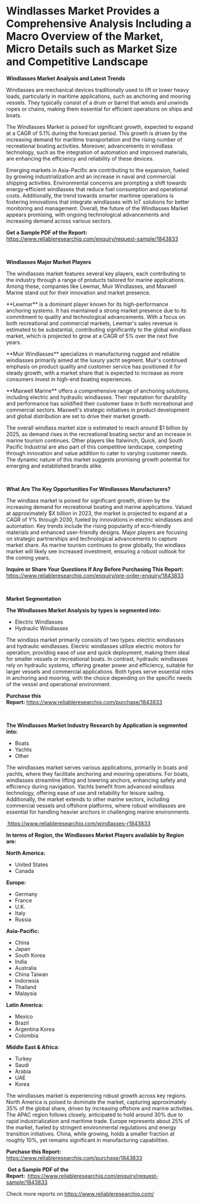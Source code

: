 <p><h1>Windlasses Market Provides a Comprehensive Analysis Including a Macro Overview of the Market, Micro Details such as Market Size and Competitive Landscape</h1></p><p><strong>Windlasses Market Analysis and Latest Trends</strong></p>
<p><p>Windlasses are mechanical devices traditionally used to lift or lower heavy loads, particularly in maritime applications, such as anchoring and mooring vessels. They typically consist of a drum or barrel that winds and unwinds ropes or chains, making them essential for efficient operations on ships and boats.</p><p>The Windlasses Market is poised for significant growth, expected to expand at a CAGR of 5.1% during the forecast period. This growth is driven by the increasing demand for maritime transportation and the rising number of recreational boating activities. Moreover, advancements in windlass technology, such as the integration of automation and improved materials, are enhancing the efficiency and reliability of these devices.</p><p>Emerging markets in Asia-Pacific are contributing to the expansion, fueled by growing industrialization and an increase in naval and commercial shipping activities. Environmental concerns are prompting a shift towards energy-efficient windlasses that reduce fuel consumption and operational costs. Additionally, the trend towards smarter maritime operations is fostering innovations that integrate windlasses with IoT solutions for better monitoring and management. Overall, the future of the Windlasses Market appears promising, with ongoing technological advancements and increasing demand across various sectors.</p></p>
<p><strong>Get a Sample PDF of the Report:&nbsp;</strong> <a href="https://www.reliableresearchiq.com/enquiry/request-sample/1843833?utm_campaign=2188&utm_medium=2&utm_source=Github&utm_content=ia&utm_term=18022025&utm_id=windlasses">https://www.reliableresearchiq.com/enquiry/request-sample/1843833</a></p>
<p>&nbsp;</p>
<p><strong>Windlasses Major Market Players</strong></p>
<p><p>The windlasses market features several key players, each contributing to the industry through a range of products tailored for marine applications. Among these, companies like Lewmar, Muir Windlasses, and Maxwell Marine stand out for their innovation and market presence.</p><p>**Lewmar** is a dominant player known for its high-performance anchoring systems. It has maintained a strong market presence due to its commitment to quality and technological advancements. With a focus on both recreational and commercial markets, Lewmar's sales revenue is estimated to be substantial, contributing significantly to the global windlass market, which is projected to grow at a CAGR of 5% over the next five years.</p><p>**Muir Windlasses** specializes in manufacturing rugged and reliable windlasses primarily aimed at the luxury yacht segment. Muir's continued emphasis on product quality and customer service has positioned it for steady growth, with a market share that is expected to increase as more consumers invest in high-end boating experiences.</p><p>**Maxwell Marine** offers a comprehensive range of anchoring solutions, including electric and hydraulic windlasses. Their reputation for durability and performance has solidified their customer base in both recreational and commercial sectors. Maxwell's strategic initiatives in product development and global distribution are set to drive their market growth.</p><p>The overall windlass market size is estimated to reach around $1 billion by 2025, as demand rises in the recreational boating sector and an increase in marine tourism continues. Other players like Italwinch, Quick, and South Pacific Industrial are also part of this competitive landscape, competing through innovation and value addition to cater to varying customer needs. The dynamic nature of this market suggests promising growth potential for emerging and established brands alike.</p></p>
<p>&nbsp;</p>
<p><strong>What Are The Key Opportunities For Windlasses Manufacturers?</strong></p>
<p><p>The windlass market is poised for significant growth, driven by the increasing demand for recreational boating and marine applications. Valued at approximately $X billion in 2023, the market is projected to expand at a CAGR of Y% through 2030, fueled by innovations in electric windlasses and automation. Key trends include the rising popularity of eco-friendly materials and enhanced user-friendly designs. Major players are focusing on strategic partnerships and technological advancements to capture market share. As marine tourism continues to grow globally, the windlass market will likely see increased investment, ensuring a robust outlook for the coming years.</p></p>
<p><strong>Inquire or Share Your Questions If Any Before Purchasing This Report:</strong> <a href="https://www.reliableresearchiq.com/enquiry/pre-order-enquiry/1843833?utm_campaign=2188&utm_medium=2&utm_source=Github&utm_content=ia&utm_term=18022025&utm_id=windlasses">https://www.reliableresearchiq.com/enquiry/pre-order-enquiry/1843833</a></p>
<p>&nbsp;</p>
<p><strong>Market Segmentation</strong></p>
<p><strong>The Windlasses Market Analysis by types is segmented into:</strong></p>
<p><ul><li>Electric Windlasses</li><li>Hydraulic Windlasses</li></ul></p>
<p><p>The windlass market primarily consists of two types: electric windlasses and hydraulic windlasses. Electric windlasses utilize electric motors for operation, providing ease of use and quick deployment, making them ideal for smaller vessels or recreational boats. In contrast, hydraulic windlasses rely on hydraulic systems, offering greater power and efficiency, suitable for larger vessels and commercial applications. Both types serve essential roles in anchoring and mooring, with the choice depending on the specific needs of the vessel and operational environment.</p></p>
<p><strong>Purchase this Report:&nbsp;</strong><a href="https://www.reliableresearchiq.com/purchase/1843833?utm_campaign=2188&utm_medium=2&utm_source=Github&utm_content=ia&utm_term=18022025&utm_id=windlasses">https://www.reliableresearchiq.com/purchase/1843833</a></p>
<p>&nbsp;</p>
<p><strong>The Windlasses Market Industry Research by Application is segmented into:</strong></p>
<p><ul><li>Boats</li><li>Yachts</li><li>Other</li></ul></p>
<p><p>The windlasses market serves various applications, primarily in boats and yachts, where they facilitate anchoring and mooring operations. For boats, windlasses streamline lifting and lowering anchors, enhancing safety and efficiency during navigation. Yachts benefit from advanced windlass technology, offering ease of use and reliability for leisure sailing. Additionally, the market extends to other marine sectors, including commercial vessels and offshore platforms, where robust windlasses are essential for handling heavier anchors in challenging marine environments.</p></p>
<p><a href="https://www.reliableresearchiq.com/windlasses-r1843833?utm_campaign=2188&utm_medium=2&utm_source=Github&utm_content=ia&utm_term=18022025&utm_id=windlasses">&nbsp;https://www.reliableresearchiq.com/windlasses-r1843833</a></p>
<p><strong>In terms of Region, the Windlasses Market Players available by Region are:</strong></p>
<p>
    <p> <strong> North America: </strong>
        <ul>
            <li>United States</li>
            <li>Canada</li>
        </ul>
        </p> 
    <p> <strong> Europe: </strong>
        <ul>
            <li>Germany</li>
            <li>France</li>
            <li>U.K.</li>
            <li>Italy</li>
            <li>Russia</li>
        </ul>
        </p> 
    <p> <strong> Asia-Pacific: </strong>
        <ul>
            <li>China</li>
            <li>Japan</li>
            <li>South Korea</li>
            <li>India</li>
            <li>Australia</li>
            <li>China Taiwan</li>
            <li>Indonesia</li>
            <li>Thailand</li>
            <li>Malaysia</li>
        </ul>
        </p> 
    <p> <strong> Latin America: </strong>
        <ul>
            <li>Mexico</li>
            <li>Brazil</li>
            <li>Argentina Korea</li>
            <li>Colombia</li>
        </ul>
        </p> 
    <p> <strong> Middle East & Africa: </strong>
        <ul>
            <li>Turkey</li>
            <li>Saudi</li>
            <li>Arabia</li>
            <li>UAE</li>
            <li>Korea</li>
        </ul>
    </p>
    </p>
<p><p>The windlasses market is experiencing robust growth across key regions. North America is poised to dominate the market, capturing approximately 35% of the global share, driven by increasing offshore and marine activities. The APAC region follows closely, anticipated to hold around 30% due to rapid industrialization and maritime trade. Europe represents about 25% of the market, fueled by stringent environmental regulations and energy transition initiatives. China, while growing, holds a smaller fraction at roughly 10%, yet remains significant in manufacturing capabilities.</p></p>
<p><strong>Purchase this Report: </strong><a href="https://www.reliableresearchiq.com/purchase/1843833?utm_campaign=2188&utm_medium=2&utm_source=Github&utm_content=ia&utm_term=18022025&utm_id=windlasses">https://www.reliableresearchiq.com/purchase/1843833</a></p>
<p>&nbsp;<strong>Get a Sample PDF of the Report:&nbsp;&nbsp;</strong><a href="https://www.reliableresearchiq.com/enquiry/request-sample/1843833?utm_campaign=2188&utm_medium=2&utm_source=Github&utm_content=ia&utm_term=18022025&utm_id=windlasses">https://www.reliableresearchiq.com/enquiry/request-sample/1843833</a></p>
<p><strong></strong></p>
<p>Check more reports on <a href="https://www.reliableresearchiq.com/?utm_campaign=2188&utm_medium=2&utm_source=Github&utm_content=ia&utm_term=18022025&utm_id=windlasses">https://www.reliableresearchiq.com/</a></p>